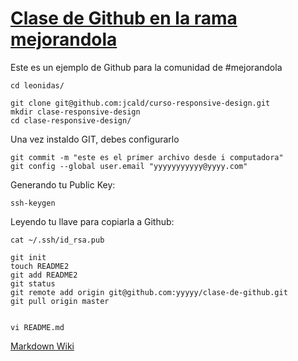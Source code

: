 [Clase de Github en la rama mejorandola](http://www.youtube.com/watch?v=udughzlN5M4)
===============

Este es un ejemplo de Github para la comunidad de #mejorandola

```
cd leonidas/

git clone git@github.com:jcald/curso-responsive-design.git
mkdir clase-responsive-design
cd clase-responsive-design/
```

Una vez instaldo GIT, debes configurarlo

```
git commit -m "este es el primer archivo desde i computadora"
git config --global user.email "yyyyyyyyyyy@yyyy.com"
```

Generando tu Public Key:

```
ssh-keygen
```

Leyendo tu llave para copiarla a Github:

```
cat ~/.ssh/id_rsa.pub
```


```
git init
touch README2
git add README2
git status
git remote add origin git@github.com:yyyyy/clase-de-github.git
git pull origin master


vi README.md
```

[Markdown Wiki](http://es.wikipedia.org/wiki/Markdown)
